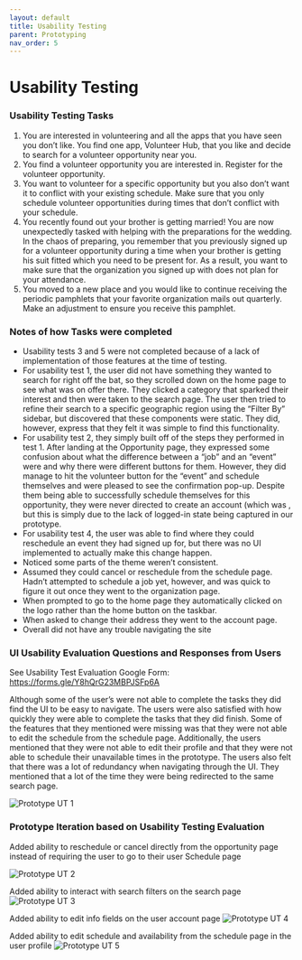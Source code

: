 ```yaml
---
layout: default
title: Usability Testing
parent: Prototyping
nav_order: 5
---
```


# Usability Testing

### Usability Testing Tasks

1. You are interested in volunteering and all the apps that 
you have seen you don’t like. You find one app, Volunteer 
Hub, that 
you like and decide to search for a volunteer opportunity near you.
2. You find a volunteer opportunity you are interested in. 
Register for the volunteer opportunity.
3. You want to volunteer for a specific opportunity but you also don’t want it to conflict with your existing 
schedule. Make sure that you only schedule volunteer opportunities during times that don’t conflict with your schedule.
4. You recently found out your brother is getting married! 
You are now unexpectedly tasked with helping with the preparations for the wedding. In the chaos of preparing, you remember that you previously signed up for a volunteer opportunity during a time when your brother is getting his suit fitted which you need to be present for. As a result, you want to make sure that the organization you signed up with does not plan for your attendance.
5. You moved to a new place and you would like to continue 
receiving the periodic pamphlets that your favorite organization mails out quarterly. Make an adjustment to ensure you receive this pamphlet.

### Notes of how Tasks were completed

- Usability tests 3 and 5 were not completed because of a 
lack of implementation of those features at the time of testing.
- For usability test 1, the user did not have something 
they 
wanted to search for right off the bat, so they scrolled down on the home page to see what was on offer there. They clicked a category that sparked their interest and then were taken to the search page. The user then tried to refine their search to a specific geographic region using the “Filter By” sidebar, but discovered that these components were static. They did, however, express that they felt it was simple to find this functionality.
- For usability test 2, they simply built off of the steps 
they performed in test 1. After landing at the Opportunity page, they expressed some confusion about what the difference between a “job” and an “event” were and why there were different buttons for them. However, they did manage to hit the volunteer button for the “event” and schedule themselves and were pleased to see the confirmation pop-up. Despite them being able to successfully schedule themselves for this opportunity, they were never directed to create an account (which was , but this is simply due to the lack of logged-in state being captured in our prototype.
- For usability test 4, the user was able to find where 
they 
could reschedule an event they had signed up for, but there was no UI implemented to actually make this change happen.
- Noticed some parts of the theme weren’t consistent.
- Assumed they could cancel or reschedule from the schedule 
page.  Hadn’t attempted to schedule a job yet, however, and was quick to figure it out once they went to the organization page.
- When prompted to go to the home page they automatically 
clicked on the logo rather than the home button on the taskbar.
- When asked to change their address they went to the 
account page.
- Overall did not have any trouble navigating the site

### UI Usability Evaluation Questions and Responses from Users 
See Usability Test Evaluation Google Form: https://forms.gle/Y8hQrG23MBPJSFp6A

Although some of the user’s were not able to complete the tasks they did find the UI to be easy to navigate. The users were also satisfied with how quickly they were able to complete the tasks that they did finish. Some of the features that they mentioned were missing was that they were not able to edit the schedule from the schedule page. Additionally, the users mentioned that they were not able to edit their profile and that they were not able to schedule their unavailable times in the prototype. The users also felt that there was a lot of redundancy when navigating through the UI. They mentioned that a lot of the time they were being redirected to the same search page.     

![Prototype UT 1](https://user-images.githubusercontent.com/6775270/169418190-5952b32b-f438-46ea-9d85-89c22d0de3f6.jpg)

### Prototype Iteration based on Usability Testing Evaluation

Added ability to reschedule or cancel directly from the opportunity page instead of requiring the user to go to their user Schedule page

![Prototype UT 2](https://user-images.githubusercontent.com/6775270/169418225-a14eeeec-6a2b-4472-b404-a39a4b95be15.png)

Added ability to interact with search filters on the search page
![Prototype UT 3](https://user-images.githubusercontent.com/6775270/169418256-5def6c2f-cd77-4033-b4e1-aaa5de85131e.jpg)

Added ability to edit info fields on the user account page
![Prototype UT 4](https://user-images.githubusercontent.com/6775270/169418278-b5042582-e805-4d93-9d4a-b9f5987e944a.jpg)

Added ability to edit schedule and availability from the schedule page in the user profile
![Prototype UT 5](https://user-images.githubusercontent.com/6775270/169418301-75cbe2b4-b75f-42f2-aa2a-34b2ec1fcfb8.jpg)
